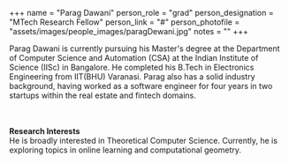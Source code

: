 +++
name = "Parag Dawani"
person_role = "grad"
person_designation = "MTech Research Fellow"
person_link = "#"
person_photofile = "assets/images/people_images/paragDewani.jpg"
notes = ""
+++

Parag Dawani is currently pursuing his Master's degree at the Department of Computer Science and Automation (CSA) at the 
Indian Institute of Science (IISc) in Bangalore. He completed his B.Tech in Electronics Engineering from IIT(BHU) 
Varanasi. Parag also has a solid industry background, having worked as a software engineer for four years in two 
startups within the real estate and fintech domains.

<br><br><b>Research Interests</b>
<br>
He is broadly interested in Theoretical Computer Science. Currently, he is exploring topics in online learning and computational geometry.


